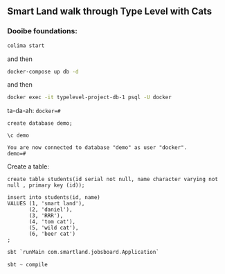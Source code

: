 ## Smart Land walk through Type Level with Cats ##
 
### Dooibe foundations: 
```bash
colima start
```
and then 
```bash
docker-compose up db -d
```
and then
```bash
docker exec -it typelevel-project-db-1 psql -U docker
```
ta-da-ah: `docker=#`
```postgresql
create database demo;
```
```postgresql
\c demo
```
`You are now connected to database "demo" as user "docker".` <br>
`demo=#`

Create a table:
```postgresql
create table students(id serial not null, name character varying not null , primary key (id));
```
```postgresql
insert into students(id, name)
VALUES (1, 'smart land'),
       (2, 'daniel'),
       (3, 'RRR'),
       (4, 'tom cat'),
       (5, 'wild cat'),
       (6, 'beer cat')
;
```

```sbt
sbt `runMain com.smartland.jobsboard.Application`

```

```sbt
sbt ~ compile

```